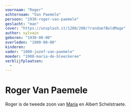 ```yaml
---
voornaam: "Roger"
achternaam: "Van Paemele"
persoon: "1930-roger-van-paemele"
geslacht: "man"
cover: "https://unsplash.it/1280/200/?random?BoldMage"
author: sylvain
geboren: "1930-00-00"
overleden: "1900-00-00"
kinderen:
vader: "1000-jozef-van-paemele"
moeder: "1908-maria-de-bleeckeree"   
verblijfplaatsen:
  -
---
```

# Roger Van Paemele
Roger is de tweede zoon van [Maria](1908-marira-de-bleeckere) en Albert Schelstraete.







